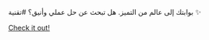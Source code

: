 بوابتك إلى عالم من التميز. هل تبحث عن حل عملي وأنيق؟ #تقنية ✨

[Check it out!](https://www.facebook.com/share/17TW2PL6Tj/)